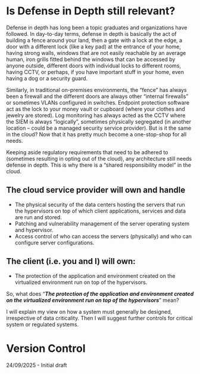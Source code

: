 # Is Defense in Depth still relevant?

Defense in depth has long been a topic graduates and organizations have followed. In day-to-day terms, defense in depth is basically the act of building a fence around your land, then a gate with a lock at the edge, a door with a different lock (like a key pad) at the entrance of your home, having strong walls, windows that are not easily reachable by an average human, iron grills fitted behind the windows that can be accessed by anyone outside, different doors with individual locks to different rooms, having CCTV, or perhaps, if you have important stuff in your home, even having a dog or a security guard. 

Similarly, in traditional on-premises environments, the “fence” has always been a firewall and the different doors are always other “internal firewalls” or sometimes VLANs configured in switches. Endpoint protection software act as the lock to your money vault or cupboard (where your clothes and jewelry are stored). Log monitoring has always acted as the CCTV where the SIEM is always “logically”, sometimes physically segregated (in another location – could be a managed security service provider). 
But is it the same in the cloud? Now that it has pretty much become a one-stop-shop for all needs.

Keeping aside regulatory requirements that need to be adhered to (sometimes resulting in opting out of the cloud), any architecture still needs defense in depth. This is why there is a “shared responsibility model” in the cloud. 
## The cloud service provider will own and handle 
* The physical security of the data centers hosting the servers that run the hypervisors on top of which client applications, services and data are run and stored.
* Patching and vulnerability management of the server operating system and hypervisor.
*	Access control of who can access the servers (physically) and who can configure server configurations.
## The client (i.e. you and I) will own:
*	The protection of the application and environment created on the virtualized environment run on top of the hypervisors. 

So, what does “**_The protection of the application and environment created on the virtualized environment run on top of the hypervisors_**” mean?

I will explain my view on how a system must generally be designed, irrespective of data criticality. Then I will suggest further controls for critical system or regulated systems.

# Version Control
24/09/2025 - Initial draft
